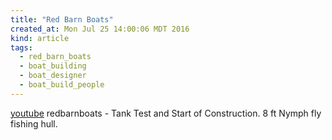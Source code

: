 ```yaml
---
title: "Red Barn Boats"
created_at: Mon Jul 25 14:00:06 MDT 2016
kind: article
tags:
  - red_barn_boats
  - boat_building
  - boat_designer
  - boat_build_people
---
```


<a href="ttps://www.youtube.com/watch?v=ZJiMjgEDHco" target="_blank">youtube</a>
redbarnboats - Tank Test and Start of Construction.
8 ft Nymph fly fishing hull.

<!--
html boilerplate
<a href="" target="_blank"></a>
<a name=""></a>
<img src="" width="400px">
<ul>
  <li></li>
</ul>
<pre>
</pre>
<pre><code>
</code></pre>
-->
